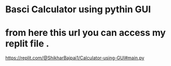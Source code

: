  # Basci Calculator using pythin GUI 
 # from here this url you can access my replit file .
 https://replit.com/@ShikharBajpai1/Calculator-using-GUI#main.py
